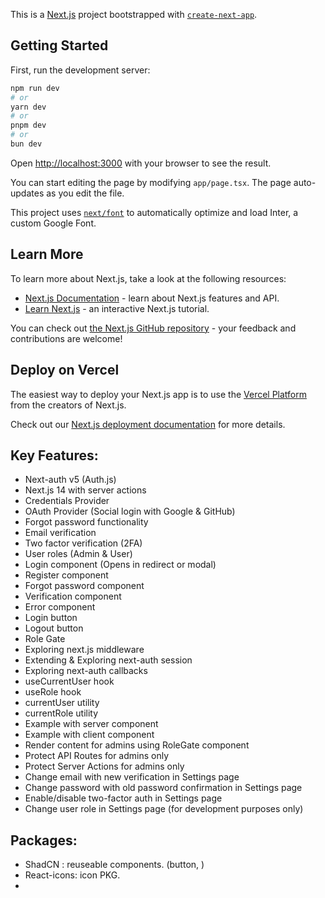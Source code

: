 This is a [Next.js](https://nextjs.org/) project bootstrapped with [`create-next-app`](https://github.com/vercel/next.js/tree/canary/packages/create-next-app).

## Getting Started

First, run the development server:

```bash
npm run dev
# or
yarn dev
# or
pnpm dev
# or
bun dev
```

Open [http://localhost:3000](http://localhost:3000) with your browser to see the result.

You can start editing the page by modifying `app/page.tsx`. The page auto-updates as you edit the file.

This project uses [`next/font`](https://nextjs.org/docs/basic-features/font-optimization) to automatically optimize and load Inter, a custom Google Font.

## Learn More

To learn more about Next.js, take a look at the following resources:

- [Next.js Documentation](https://nextjs.org/docs) - learn about Next.js features and API.
- [Learn Next.js](https://nextjs.org/learn) - an interactive Next.js tutorial.

You can check out [the Next.js GitHub repository](https://github.com/vercel/next.js/) - your feedback and contributions are welcome!

## Deploy on Vercel

The easiest way to deploy your Next.js app is to use the [Vercel Platform](https://vercel.com/new?utm_medium=default-template&filter=next.js&utm_source=create-next-app&utm_campaign=create-next-app-readme) from the creators of Next.js.

Check out our [Next.js deployment documentation](https://nextjs.org/docs/deployment) for more details.

## Key Features:

- Next-auth v5 (Auth.js)
- Next.js 14 with server actions
- Credentials Provider
- OAuth Provider (Social login with Google & GitHub)
- Forgot password functionality
- Email verification
- Two factor verification (2FA)
- User roles (Admin & User)
- Login component (Opens in redirect or modal)
- Register component
- Forgot password component
- Verification component
- Error component
- Login button
- Logout button
- Role Gate
- Exploring next.js middleware
- Extending & Exploring next-auth session
- Exploring next-auth callbacks
- useCurrentUser hook
- useRole hook
- currentUser utility
- currentRole utility
- Example with server component
- Example with client component
- Render content for admins using RoleGate component
- Protect API Routes for admins only
- Protect Server Actions for admins only
- Change email with new verification in Settings page
- Change password with old password confirmation in Settings page
- Enable/disable two-factor auth in Settings page
- Change user role in Settings page (for development purposes only)

## Packages:

- ShadCN : reuseable components. (button, )
- React-icons: icon PKG.
- 
